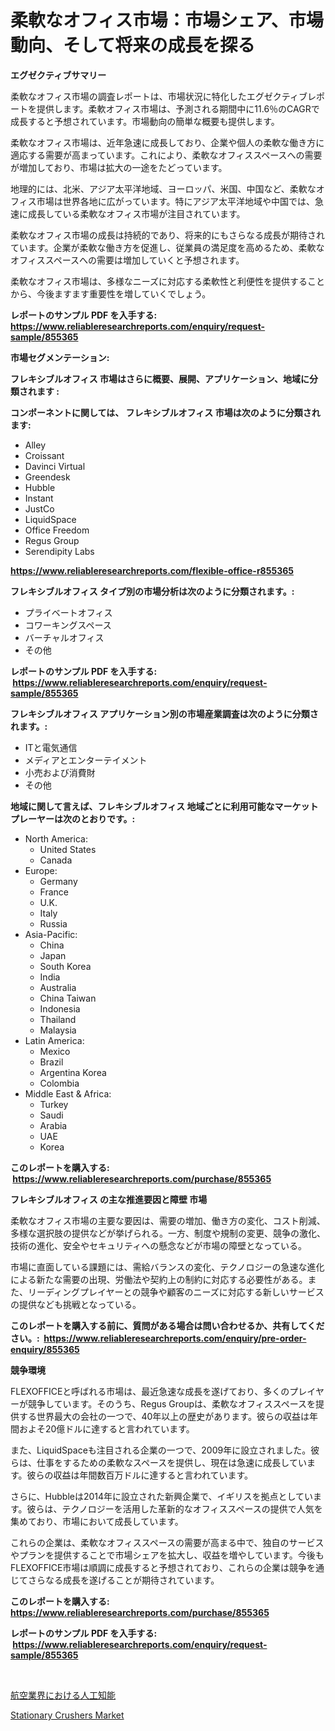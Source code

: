 <p><h1>柔軟なオフィス市場：市場シェア、市場動向、そして将来の成長を探る</h1></p><p><strong>エグゼクティブサマリー</strong></p>
<p><p>柔軟なオフィス市場の調査レポートは、市場状況に特化したエグゼクティブレポートを提供します。柔軟オフィス市場は、予測される期間中に11.6％のCAGRで成長すると予想されています。市場動向の簡単な概要も提供します。</p><p>柔軟なオフィス市場は、近年急速に成長しており、企業や個人の柔軟な働き方に適応する需要が高まっています。これにより、柔軟なオフィススペースへの需要が増加しており、市場は拡大の一途をたどっています。</p><p>地理的には、北米、アジア太平洋地域、ヨーロッパ、米国、中国など、柔軟なオフィス市場は世界各地に広がっています。特にアジア太平洋地域や中国では、急速に成長している柔軟なオフィス市場が注目されています。</p><p>柔軟なオフィス市場の成長は持続的であり、将来的にもさらなる成長が期待されています。企業が柔軟な働き方を促進し、従業員の満足度を高めるため、柔軟なオフィススペースへの需要は増加していくと予想されます。</p><p>柔軟なオフィス市場は、多様なニーズに対応する柔軟性と利便性を提供することから、今後ますます重要性を増していくでしょう。</p></p>
<p><strong>レポートのサンプル PDF を入手する: <a href="https://www.reliableresearchreports.com/enquiry/request-sample/855365">https://www.reliableresearchreports.com/enquiry/request-sample/855365</a></strong></p>
<p><strong>市場セグメンテーション:</strong></p>
<p><strong> フレキシブルオフィス 市場はさらに概要、展開、アプリケーション、地域に分類されます :</strong></p>
<p><strong>コンポーネントに関しては、 フレキシブルオフィス 市場は次のように分類されます: &nbsp;</strong></p>
<p><ul><li>Alley</li><li>Croissant</li><li>Davinci Virtual</li><li>Greendesk</li><li>Hubble</li><li>Instant</li><li>JustCo</li><li>LiquidSpace</li><li>Office Freedom</li><li>Regus Group</li><li>Serendipity Labs</li></ul></p>
<p><strong><a href="https://www.reliableresearchreports.com/flexible-office-r855365">https://www.reliableresearchreports.com/flexible-office-r855365</a></strong></p>
<p><strong> フレキシブルオフィス タイプ別の市場分析は次のように分類されます。:</strong></p>
<p><ul><li>プライベートオフィス</li><li>コワーキングスペース</li><li>バーチャルオフィス</li><li>その他</li></ul></p>
<p><strong>レポートのサンプル PDF を入手する: &nbsp;<a href="https://www.reliableresearchreports.com/enquiry/request-sample/855365">https://www.reliableresearchreports.com/enquiry/request-sample/855365</a></strong></p>
<p><strong> フレキシブルオフィス アプリケーション別の市場産業調査は次のように分類されます。:</strong></p>
<p><ul><li>ITと電気通信</li><li>メディアとエンターテイメント</li><li>小売および消費財</li><li>その他</li></ul></p>
<p><strong>地域に関して言えば、フレキシブルオフィス 地域ごとに利用可能なマーケットプレーヤーは次のとおりです。:</strong></p>
<p><ul>
    <li>
        North America:
        <ul>
            <li>United States</li>
            <li>Canada</li>
        </ul>
    </li>
    <li>
        Europe:
        <ul>
            <li>Germany</li>
            <li>France</li>
            <li>U.K.</li>
            <li>Italy</li>
            <li>Russia</li>
        </ul>
    </li>
    <li>
        Asia-Pacific:
        <ul>
            <li>China</li>
            <li>Japan</li>
            <li>South Korea</li>
            <li>India</li>
            <li>Australia</li>
            <li>China Taiwan</li>
            <li>Indonesia</li>
            <li>Thailand</li>
            <li>Malaysia</li>
        </ul>
    </li>
    <li>
        Latin America:
        <ul>
            <li>Mexico</li>
            <li>Brazil</li>
            <li>Argentina Korea</li>
            <li>Colombia</li>
        </ul>
    </li>
    <li>
        Middle East & Africa:
        <ul>
            <li>Turkey</li>
            <li>Saudi</li>
            <li>Arabia</li>
            <li>UAE</li>
            <li>Korea</li>
        </ul>
    </li>
    </ul></p>
<p><strong>このレポートを購入する: &nbsp;<a href="https://www.reliableresearchreports.com/purchase/855365">https://www.reliableresearchreports.com/purchase/855365</a></strong></p>
<p><strong>フレキシブルオフィス の主な推進要因と障壁 市場</strong></p>
<p><p>柔軟なオフィス市場の主要な要因は、需要の増加、働き方の変化、コスト削減、多様な選択肢の提供などが挙げられる。一方、制度や規制の変更、競争の激化、技術の進化、安全やセキュリティへの懸念などが市場の障壁となっている。</p><p>市場に直面している課題には、需給バランスの変化、テクノロジーの急速な進化による新たな需要の出現、労働法や契約上の制約に対応する必要性がある。また、リーディングプレイヤーとの競争や顧客のニーズに対応する新しいサービスの提供なども挑戦となっている。</p></p>
<p><strong>このレポートを購入する前に、質問がある場合は問い合わせるか、共有してください。:&nbsp; <a href="https://www.reliableresearchreports.com/enquiry/pre-order-enquiry/855365">https://www.reliableresearchreports.com/enquiry/pre-order-enquiry/855365</a></strong></p>
<p><strong>競争環境</strong></p>
<p><p>FLEXOFFICEと呼ばれる市場は、最近急速な成長を遂げており、多くのプレイヤーが競争しています。そのうち、Regus Groupは、柔軟なオフィススペースを提供する世界最大の会社の一つで、40年以上の歴史があります。彼らの収益は年間およそ20億ドルに達すると言われています。</p><p>また、LiquidSpaceも注目される企業の一つで、2009年に設立されました。彼らは、仕事をするための柔軟なスペースを提供し、現在は急速に成長しています。彼らの収益は年間数百万ドルに達すると言われています。</p><p>さらに、Hubbleは2014年に設立された新興企業で、イギリスを拠点としています。彼らは、テクノロジーを活用した革新的なオフィススペースの提供で人気を集めており、市場において成長しています。</p><p>これらの企業は、柔軟なオフィススペースの需要が高まる中で、独自のサービスやプランを提供することで市場シェアを拡大し、収益を増やしています。今後もFLEXOFFICE市場は順調に成長すると予想されており、これらの企業は競争を通じてさらなる成長を遂げることが期待されています。</p></p>
<p><strong>このレポートを購入する: &nbsp; <a href="https://www.reliableresearchreports.com/purchase/855365">https://www.reliableresearchreports.com/purchase/855365</a></strong></p>
<p><strong>レポートのサンプル PDF を入手する: &nbsp;<a href="https://www.reliableresearchreports.com/enquiry/request-sample/855365">https://www.reliableresearchreports.com/enquiry/request-sample/855365</a></strong><strong></strong></p>
<p>&nbsp;</p>
<p><p><a href="https://github.com/Sophiaard2003/Market-Research-Report-List-1/blob/main/836534027744.md">航空業界における人工知能</a></p><p><a href="https://github.com/brenzgnarento/Market-Research-Report-List-2/blob/main/stationary-crushers-market.md">Stationary Crushers Market</a></p></p>